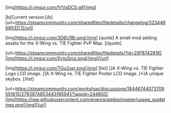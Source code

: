 [img]https://i.imgur.com/fVVaDCS.gif[/img]

[b]Current version:[/b] [url=https://steamcommunity.com/sharedfiles/filedetails/changelog/3234466893]1.1[/url]

[img]https://i.imgur.com/3D6U1Br.png[/img]
[quote]
A small mod adding assets for the X-Wing vs. TIE Fighter PvP Map.
[/quote]

[url=https://steamcommunity.com/sharedfiles/filedetails/?id=2978742816][img]https://i.imgur.com/XytuSmz.png[/img][/url]


[img]https://i.imgur.com/TGu2yer.png[/img]
[list]
[*]A X-Wing vs. TIE Fighter Logo LCD image.
[*]A X-Wing vs. TIE Fighter Poster LCD image.
[*]A unique skybox.
[/list]


[url=https://steamcommunity.com/workshop/discussions/18446744073709551615/2793874853443195941/?appid=244850][img]https://raw.githubusercontent.com/enenra/aqdse/master/usage_guidelines.png[/img][/url]